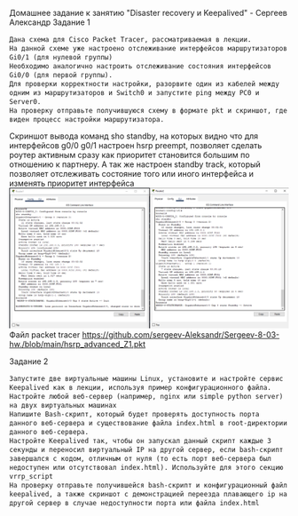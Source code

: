 
Домашнее задание к занятию "Disaster recovery и Keepalived" - Сергеев Александр
Задание 1

    Дана схема для Cisco Packet Tracer, рассматриваемая в лекции.
    На данной схеме уже настроено отслеживание интерфейсов маршрутизаторов Gi0/1 (для нулевой группы)
    Необходимо аналогично настроить отслеживание состояния интерфейсов Gi0/0 (для первой группы).
    Для проверки корректности настройки, разорвите один из кабелей между одним из маршрутизаторов и Switch0 и запустите ping между PC0 и Server0.
    На проверку отправьте получившуюся схему в формате pkt и скриншот, где виден процесс настройки маршрутизатора.

Скриншот вывода команд sho standby, на которых видно что для интерфейсов g0/0 g0/1 настроен hsrp preempt, позволяет сделать роутер активным сразу как приоритет становится большим по отношению к партнеру.
А так же настроен standby track, который позволяет отслеживать состояние того или иного интерфейса и изменять приоритет интерфейса
![Image ait](https://github.com/sergeev-Aleksandr/Sergeev-8-03-hw./blob/main/Z1.PNG)
Файл packet tracer
https://github.com/sergeev-Aleksandr/Sergeev-8-03-hw./blob/main/hsrp_advanced_Z1.pkt


Задание 2

    Запустите две виртуальные машины Linux, установите и настройте сервис Keepalived как в лекции, используя пример конфигурационного файла.
    Настройте любой веб-сервер (например, nginx или simple python server) на двух виртуальных машинах
    Напишите Bash-скрипт, который будет проверять доступность порта данного веб-сервера и существование файла index.html в root-директории данного веб-сервера.
    Настройте Keepalived так, чтобы он запускал данный скрипт каждые 3 секунды и переносил виртуальный IP на другой сервер, если bash-скрипт завершался с кодом, отличным от нуля (то есть порт веб-сервера был недоступен или отсутствовал index.html). Используйте для этого секцию vrrp_script
    На проверку отправьте получившейся bash-скрипт и конфигурационный файл keepalived, а также скриншот с демонстрацией переезда плавающего ip на другой сервер в случае недоступности порта или файла index.html

